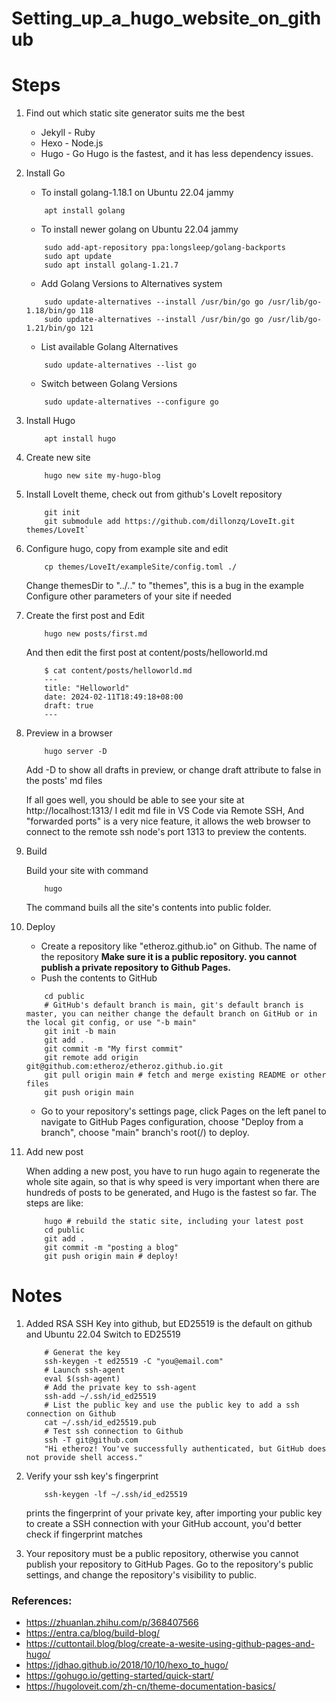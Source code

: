 # Setting_up_a_hugo_website_on_github


# Steps

1. Find out which static site generator suits me the best
    * Jekyll - Ruby
    * Hexo - Node.js
    * Hugo - Go
    Hugo is the fastest, and it has less dependency issues.

2. Install Go
    * To install golang-1.18.1 on Ubuntu 22.04 jammy
    ```shell
        apt install golang
    ```
    * To install newer golang on Ubuntu 22.04 jammy
    ```shell
        sudo add-apt-repository ppa:longsleep/golang-backports
        sudo apt update
        sudo apt install golang-1.21.7
    ```
    * Add Golang Versions to Alternatives system
    ```shell
        sudo update-alternatives --install /usr/bin/go go /usr/lib/go-1.18/bin/go 118
        sudo update-alternatives --install /usr/bin/go go /usr/lib/go-1.21/bin/go 121
    ```
    * List available Golang Alternatives
    ```shell
        sudo update-alternatives --list go
    ```
    * Switch between Golang Versions
    ```shell
        sudo update-alternatives --configure go
    ```

3. Install Hugo
    ```shell
        apt install hugo
    ```

4. Create new site
    ```shell
        hugo new site my-hugo-blog
    ```

5. Install LoveIt theme, check out from github's LoveIt repository
    ```shell
        git init
        git submodule add https://github.com/dillonzq/LoveIt.git themes/LoveIt`
    ```
6. Configure hugo, copy from example site and edit
    ```shell
        cp themes/LoveIt/exampleSite/config.toml ./
    ```
   Change themesDir to "../.." to "themes", this is a bug in the example
   Configure other parameters of your site if needed
   
7. Create the first post and Edit
    ```shell
        hugo new posts/first.md
    ```
    And then edit the first post at content/posts/helloworld.md
    ```shell
        $ cat content/posts/helloworld.md 
        ---
        title: "Helloworld"
        date: 2024-02-11T18:49:18+08:00
        draft: true
        ---
    ```

8. Preview in a browser
    ```shell
        hugo server -D
    ```
    Add -D to show all drafts in preview, or change draft attribute to false in the posts' md files

    If all goes well, you should be able to see your site at http://localhost:1313/
    I edit md file in VS Code via Remote SSH, And "forwarded ports" is a very nice feature, it allows the web browser to connect to the remote ssh node's port 1313 to preview the contents.

9. Build
    
    Build your site with command 
    ```shell
        hugo
    ```
    The command buils all the site's contents into public folder.

10. Deploy
    * Create a repository like "etheroz.github.io" on Github. The name of the repository **Make sure it is a public repository. you cannot publish a private repository to Github Pages.**  
    * Push the contents to GitHub
    ```shell
        cd public
        # GitHub's default branch is main, git's default branch is master, you can neither change the default branch on GitHub or in the local git config, or use "-b main"
        git init -b main
        git add .
        git commit -m "My first commit"
        git remote add origin git@github.com:etheroz/etheroz.github.io.git
        git pull origin main # fetch and merge existing README or other files
        git push origin main
    ```
    * Go to your repository's settings page, click Pages on the left panel to navigate to GitHub Pages configuration, choose "Deploy from a branch", choose "main" branch's root(/) to deploy.

11. Add new post
    
    When adding a new post, you have to run hugo again to regenerate the whole site again, so that is why speed is very important when there are hundreds of posts to be generated, and Hugo is the fastest so far. The steps are like:
    ```shell
        hugo # rebuild the static site, including your latest post
        cd public
        git add .
        git commit -m "posting a blog"
        git push origin main # deploy!
    ```
# Notes

1. Added RSA SSH Key into github, but ED25519 is the default on github and Ubuntu 22.04
    Switch to ED25519 
    ```shell
        # Generat the key
        ssh-keygen -t ed25519 -C "you@email.com"
        # Launch ssh-agent
        eval $(ssh-agent)
        # Add the private key to ssh-agent
        ssh-add ~/.ssh/id_ed25519
        # List the public key and use the public key to add a ssh connection on Github
        cat ~/.ssh/id_ed25519.pub
        # Test ssh connection to Github
        ssh -T git@github.com
        "Hi etheroz! You've successfully authenticated, but GitHub does not provide shell access."
    ```

2. Verify your ssh key's fingerprint
    ```shell
        ssh-keygen -lf ~/.ssh/id_ed25519
    ```
   prints the fingerprint of your private key, after importing your public key to create a SSH connection with your GitHub account, you'd better check if fingerprint matches 

3. Your repository must be a public repository, otherwise you cannot publish your repository to GitHub Pages.  Go to the repository's public settings, and change the repository's visibility to public.


### References:
* https://zhuanlan.zhihu.com/p/368407566
* https://entra.ca/blog/build-blog/
* https://cuttontail.blog/blog/create-a-wesite-using-github-pages-and-hugo/
* https://jdhao.github.io/2018/10/10/hexo_to_hugo/
* https://gohugo.io/getting-started/quick-start/
* https://hugoloveit.com/zh-cn/theme-documentation-basics/




